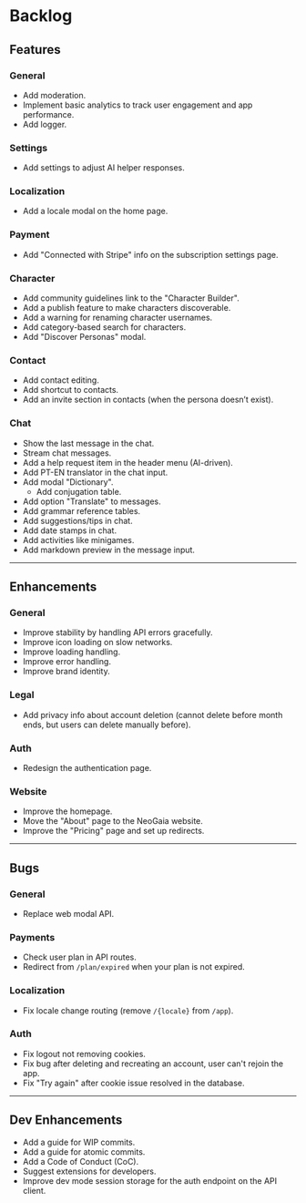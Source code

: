# Backlog

Features
---

### General
- Add moderation.
- Implement basic analytics to track user engagement and app performance.
- Add logger.

### Settings
- Add settings to adjust AI helper responses.

### Localization
- Add a locale modal on the home page.

### Payment
- Add "Connected with Stripe" info on the subscription settings page.

### Character
- Add community guidelines link to the "Character Builder".
- Add a publish feature to make characters discoverable.
- Add a warning for renaming character usernames.
- Add category-based search for characters.
- Add "Discover Personas" modal.

### Contact
- Add contact editing.
- Add shortcut to contacts.
- Add an invite section in contacts (when the persona doesn’t exist).

### Chat
- Show the last message in the chat.
- Stream chat messages.
- Add a help request item in the header menu (AI-driven).
- Add PT-EN translator in the chat input.
- Add modal "Dictionary".
  - Add conjugation table.
- Add option "Translate" to messages.
- Add grammar reference tables.
- Add suggestions/tips in chat.
- Add date stamps in chat.
- Add activities like minigames.
- Add markdown preview in the message input.

---
Enhancements
---

### General
- Improve stability by handling API errors gracefully.
- Improve icon loading on slow networks.
- Improve loading handling.
- Improve error handling.
- Improve brand identity.

### Legal
- Add privacy info about account deletion (cannot delete before month ends, but users can delete manually before).

### Auth
- Redesign the authentication page.

### Website
- Improve the homepage.
- Move the "About" page to the NeoGaia website.
- Improve the "Pricing" page and set up redirects.

---
Bugs
---

### General
- Replace web modal API.

### Payments
- Check user plan in API routes.
- Redirect from `/plan/expired` when your plan is not expired.

### Localization
- Fix locale change routing (remove `/{locale}` from `/app`).

### Auth
- Fix logout not removing cookies.
- Fix bug after deleting and recreating an account, user can't rejoin the app.
- Fix "Try again" after cookie issue resolved in the database.

---
Dev Enhancements
---

- Add a guide for WIP commits.
- Add a guide for atomic commits.
- Add a Code of Conduct (CoC).
- Suggest extensions for developers.
- Improve dev mode session storage for the auth endpoint on the API client.

